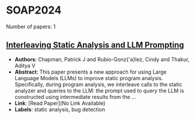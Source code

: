# SOAP2024

Number of papers: 1

## [Interleaving Static Analysis and LLM Prompting](paper_1.md)
- **Authors**: Chapman, Patrick J and Rubio-Gonz{\'a}lez, Cindy and Thakur, Aditya V
- **Abstract**: This paper presents a new approach for using Large Language Models (LLMs) to improve static program analysis. Specifically, during program analysis, we interleave calls to the static analyzer and queries to the LLM: the prompt used to query the LLM is constructed using intermediate results from the ...
- **Link**: [Read Paper](No Link Available)
- **Labels**: static analysis, bug detection

